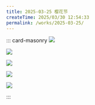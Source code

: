 ```yaml
---
title: 2025-03-25 樱花节
createTime: 2025/03/30 12:54:33
permalink: /works/2025-03-25/
---
```







::: card-masonry
![](https://oss.ajohn.top/blog/works/2025-03-25/DSC_5541.webp)

![](https://oss.ajohn.top/blog/works/2025-03-25/DSC_5552.webp)

![](https://oss.ajohn.top/blog/works/2025-03-25/DSC_5586.webp)

![](https://oss.ajohn.top/blog/works/2025-03-25/DSC_5607.webp)

![](https://oss.ajohn.top/blog/works/2025-03-25/DSC_5631.webp)

:::

